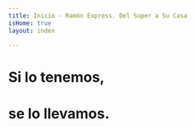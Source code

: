 ```yaml
---
title: Inicio - Ramón Express. Del Super a Su Casa
isHome: true
layout: index

---
```

# Si lo tenemos, 

# se lo llevamos.